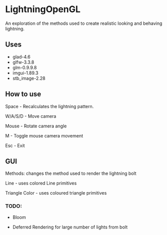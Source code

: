 # LightningOpenGL
An exploration of the methods used to create realistic looking and behaving lightning.

## Uses
- glad-4.6
- glfw-3.3.8
- glm-0.9.9.8
- imgui-1.89.3
- stb_image-2.28

## How to use

Space - Recalculates the lightning pattern.

W/A/S/D - Move camera

Mouse - Rotate camera angle

M - Toggle mouse camera movement

Esc - Exit

## GUI
Methods: changes the method used to render the lightning bolt

Line - uses colored Line primitives

Triangle Color - uses coloured triangle primitives

### TODO:

- Bloom

- Deferred Rendering for large number of lights from bolt
